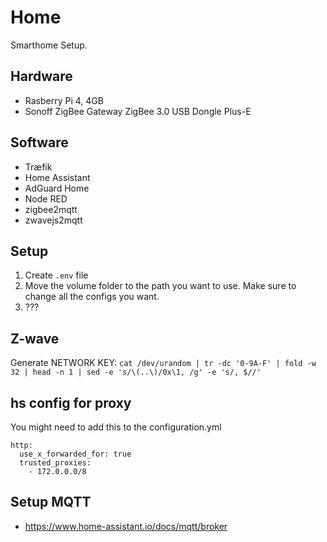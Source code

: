 # Home

Smarthome Setup.

## Hardware
 - Rasberry Pi 4, 4GB
 - Sonoff ZigBee Gateway ZigBee 3.0 USB Dongle Plus-E

## Software

- Træfik
- Home Assistant
- AdGuard Home
- Node RED
- zigbee2mqtt
- zwavejs2mqtt

## Setup

1. Create `.env` file
2. Move the volume folder to the path you want to use. Make sure to change all the configs you want.
3. ???

## Z-wave

Generate NETWORK KEY:
`cat /dev/urandom | tr -dc '0-9A-F' | fold -w 32 | head -n 1 | sed -e 's/\(..\)/0x\1, /g' -e 's/, $//'`

## hs config for proxy

You might need to add this to the configuration.yml

```
http:
  use_x_forwarded_for: true
  trusted_proxies:
    - 172.0.0.0/8
```

## Setup MQTT

- https://www.home-assistant.io/docs/mqtt/broker

